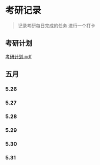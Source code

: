 # 考研记录

> 记录考研每日完成的任务 进行一个打卡

## 考研计划

 [考研计划.pdf](考研计划\考研计划.pdf) 

## 五月

### 5.26

### 5.27

### 5.28

### 5.29

### 5.30

### 5.31

